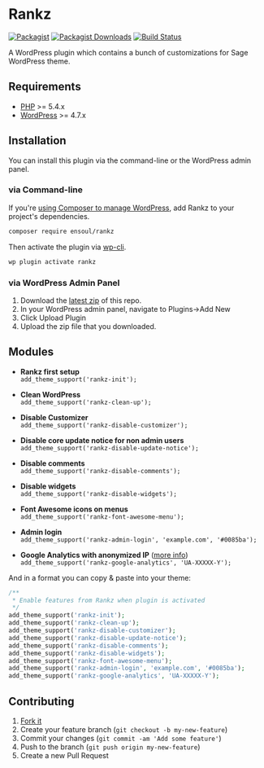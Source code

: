 # Rankz
[![Packagist](https://img.shields.io/packagist/v/ensoul/rankz.svg?style=flat-square)](https://packagist.org/packages/ensoul/rankz)
[![Packagist Downloads](https://img.shields.io/packagist/dt/ensoul/rankz.svg?style=flat-square)](https://packagist.org/packages/ensoul/rankz)
[![Build Status](https://img.shields.io/travis/helloensoul/rankz.svg?style=flat-square)](https://travis-ci.org/helloensoul/rankz)

A WordPress plugin which contains a bunch of customizations for Sage WordPress theme.

## Requirements

* [PHP](https://secure.php.net/manual/en/install.php) >= 5.4.x
* [WordPress](https://wordpress.org/download/) >= 4.7.x

## Installation

You can install this plugin via the command-line or the WordPress admin panel.

### via Command-line

If you're [using Composer to manage WordPress](https://roots.io/using-composer-with-wordpress/), add Rankz to your project's dependencies.

```sh
composer require ensoul/rankz
```

Then activate the plugin via [wp-cli](http://wp-cli.org/commands/plugin/activate/).

```sh
wp plugin activate rankz
```

### via WordPress Admin Panel

1. Download the [latest zip](https://github.com/helloensoul/rankz/releases/latest) of this repo.
2. In your WordPress admin panel, navigate to Plugins->Add New
3. Click Upload Plugin
4. Upload the zip file that you downloaded.

## Modules

* **Rankz first setup**<br>
  `add_theme_support('rankz-init');`

* **Clean WordPress**<br>
  `add_theme_support('rankz-clean-up');`

* **Disable Customizer**<br>
  `add_theme_support('rankz-disable-customizer');`

* **Disable core update notice for non admin users**<br>
  `add_theme_support('rankz-disable-update-notice');`

* **Disable comments**<br>
  `add_theme_support('rankz-disable-comments');`

* **Disable widgets**<br>
  `add_theme_support('rankz-disable-widgets');`

* **Font Awesome icons on menus**<br>
  `add_theme_support('rankz-font-awesome-menu');`

* **Admin login**<br>
  `add_theme_support('rankz-admin-login', 'example.com', '#0085ba');`

* **Google Analytics with anonymized IP** ([more info](https://github.com/helloensoul/rankz/wiki/Google-Analytics))<br>
  `add_theme_support('rankz-google-analytics', 'UA-XXXXX-Y');`

And in a format you can copy & paste into your theme:
```php
/**
 * Enable features from Rankz when plugin is activated
 */
add_theme_support('rankz-init');
add_theme_support('rankz-clean-up');
add_theme_support('rankz-disable-customizer');
add_theme_support('rankz-disable-update-notice');
add_theme_support('rankz-disable-comments');
add_theme_support('rankz-disable-widgets');
add_theme_support('rankz-font-awesome-menu');
add_theme_support('rankz-admin-login', 'example.com', '#0085ba');
add_theme_support('rankz-google-analytics', 'UA-XXXXX-Y');
```

## Contributing

1. [Fork it](https://github.com/helloensoul/rankz/fork)
2. Create your feature branch (`git checkout -b my-new-feature`)
3. Commit your changes (`git commit -am 'Add some feature'`)
4. Push to the branch (`git push origin my-new-feature`)
5. Create a new Pull Request
